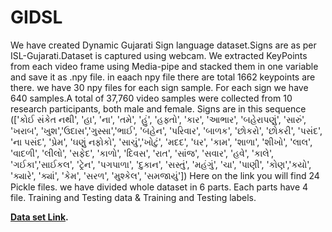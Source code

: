 # GIDSL
We have created Dynamic Gujarati Sign language dataset.Signs are as per ISL-Gujarati.Dataset is captured using webcam. We extracted KeyPoints from each video frame using Media-pipe and stacked them in one variable and save it as .npy file. in eaach npy file there are total 1662 keypoints are there. we have 30 npy files for each sign sample. For each sign we have 640 samples.A total of 37,760 video samples were collected from 10 research participants, both male and female. 
Signs are in this sequence 
(['કોઈ સંકેત નથી', 'હા', 'ના', 'તમે', 'હું', 'હફ્તો', 'કાર', 'આભાર', 'બહેરાપણું', 'સારું', 'ખરાબ', 'ખુશ','ઉદાસ','ગુસ્સા','ભાઈ', 'બહેન', 'પરિવાર', 'બાળક', 'છોકરો', 'છોકરી', 'પસંદ', 'ના પસંદ', 'પ્રેમ', 'ઘણું નફોકો', 'સાચું','ખોટું', 'મદદ', 'ઘર', 'કામ', 'શાળા', 'શીખો', 'લાલ', 'વાદળી', 'લીલો', 'સફેદ', 'કાળો', 'દિવસ', 'રાત', 'સાંજ', 'સવાર', 'હવે', 'કાલે', 'ગઈકા','સાઈકલ', 'ટ્રેન', 'પગપાળા', 'દુકાન', 'સસ્તું', 'મહંગું', 'ચા', 'પાણી', 'કોણ','કયો', 'ક્યારે', 'ક્યાં', 'કેમ', 'સરળ', 'મુશ્કેલ', 'સમજાયું'])
Here on the link you will find 24 Pickle files. we have divided whole dataset in 6 parts. Each parts have 4 file. Training and Testing data & Training and Testing labels.
 
**[Data set Link](https://drive.google.com/drive/folders/1sr2VVlAKLZusOTVkqtTfGCzrTQJ_XFs1?usp=share_link).**
